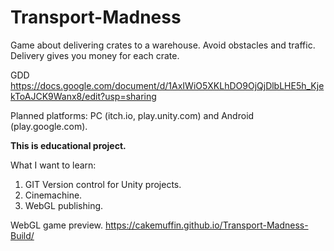 # Transport-Madness
Game about delivering crates to a warehouse. Avoid obstacles and traffic. Delivery gives you money for each crate.

GDD https://docs.google.com/document/d/1AxIWiO5XKLhDO9OjQjDlbLHE5h_KjekToAJCK9Wanx8/edit?usp=sharing

Planned platforms: PC (itch.io, play.unity.com) and Android (play.google.com).

**This is educational project.**

What I want to learn: 
1. GIT Version control for Unity projects.
3. Cinemachine.
4. WebGL publishing.

WebGL game preview.
https://cakemuffin.github.io/Transport-Madness-Build/
